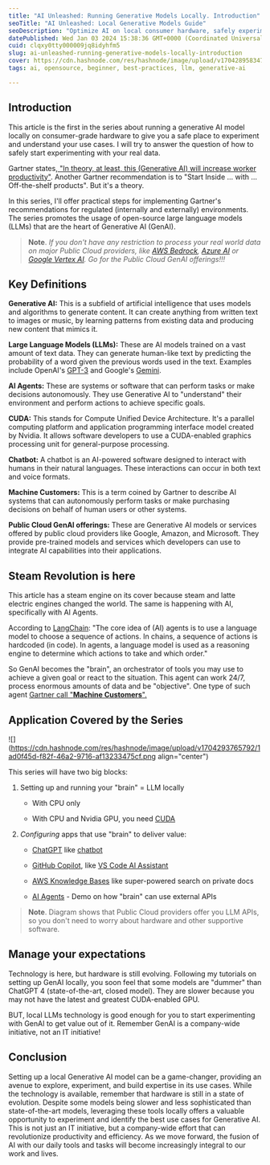 ```yaml
---
title: "AI Unleashed: Running Generative Models Locally. Introduction"
seoTitle: "AI Unleashed: Local Generative Models Guide"
seoDescription: "Optimize AI on local consumer hardware, safely experiment with real data, and boost productivity using open-source language models"
datePublished: Wed Jan 03 2024 15:38:36 GMT+0000 (Coordinated Universal Time)
cuid: clqxy0tty000009jq8idyhfm5
slug: ai-unleashed-running-generative-models-locally-introduction
cover: https://cdn.hashnode.com/res/hashnode/image/upload/v1704289583478/3de01037-530d-4643-9c17-e5e7a6447977.png
tags: ai, opensource, beginner, best-practices, llm, generative-ai

---
```


## Introduction

This article is the first in the series about running a generative AI model locally on consumer-grade hardware to give you a safe place to experiment and understand your use cases. I will try to answer the question of how to safely start experimenting with your real data.

Gartner states[, "In theory, at least, this (Generative AI) will increase worker productivity"](https://www.gartner.com/en/topics/generative-ai). Another Gartner recommendation is to "Start Inside ... with ... Off-the-shelf products". But it's a theory.

In this series, I'll offer practical steps for implementing Gartner's recommendations for regulated (internally and externally) environments. The series promotes the usage of open-source large language models (LLMs) that are the heart of Generative AI (GenAI).

> **Note**. *If you don't have any restriction to process your real world data on major Public Cloud providers, like* [*AWS Bedrock*](https://aws.amazon.com/bedrock/)*,* [*Azure AI*](https://azure.microsoft.com/en-us/solutions/ai) *or* [*Google Vertex AI*](https://cloud.google.com/vertex-ai)*. Go for the Public Cloud GenAI offerings!!!*

## Key Definitions

**Generative AI:** This is a subfield of artificial intelligence that uses models and algorithms to generate content. It can create anything from written text to images or music, by learning patterns from existing data and producing new content that mimics it.

**Large Language Models (LLMs):** These are AI models trained on a vast amount of text data. They can generate human-like text by predicting the probability of a word given the previous words used in the text. Examples include OpenAI's [GPT-3](https://openai.com/blog/gpt-3-apps) and Google's [Gemini](https://deepmind.google/technologies/gemini/).

**AI Agents:** These are systems or software that can perform tasks or make decisions autonomously. They use Generative AI to "understand" their environment and perform actions to achieve specific goals.

**CUDA:** This stands for Compute Unified Device Architecture. It's a parallel computing platform and application programming interface model created by Nvidia. It allows software developers to use a CUDA-enabled graphics processing unit for general-purpose processing.

**Chatbot:** A chatbot is an AI-powered software designed to interact with humans in their natural languages. These interactions can occur in both text and voice formats.

**Machine Customers:** This is a term coined by Gartner to describe AI systems that can autonomously perform tasks or make purchasing decisions on behalf of human users or other systems.

**Public Cloud GenAI offerings:** These are Generative AI models or services offered by public cloud providers like Google, Amazon, and Microsoft. They provide pre-trained models and services which developers can use to integrate AI capabilities into their applications.

## Steam Revolution is here

This article has a steam engine on its cover because steam and latte electric engines changed the world. The same is happening with AI, specifically with AI Agents.

According to [LangChain](https://python.langchain.com/docs/modules/agents/concepts): "The core idea of (AI) agents is to use a language model to choose a sequence of actions. In chains, a sequence of actions is hardcoded (in code). In agents, a language model is used as a reasoning engine to determine which actions to take and which order."

So GenAI becomes the "brain", an orchestrator of tools you may use to achieve a given goal or react to the situation. This agent can work 24/7, process enormous amounts of data and be "objective". One type of such agent [Gartner call "**Machine Customers**".](https://www.gartner.com/en/articles/machine-customers-will-decide-who-gets-their-trillion-dollar-business-is-it-you)

## Application Covered by the Series

![](https://cdn.hashnode.com/res/hashnode/image/upload/v1704293765792/1ad0f45d-f82f-46a2-9716-af13233475cf.png align="center")

This series will have two big blocks:

1. Setting up and running your "brain" = LLM locally
    
    * With CPU only
        
    * With CPU and Nvidia GPU, you need [CUDA](https://developer.nvidia.com/cuda-toolkit)
        
2. *Configuring* apps that use "brain" to deliver value:
    
    * [ChatGPT](https://chat.openai.com/) like [chatbot](https://github.com/ollama-webui/ollama-webui)
        
    * [GitHub Copilot](https://github.com/features/copilot), like [VS Code AI Assistant](https://continue.dev/)
        
    * [AWS Knowledge Bases](https://aws.amazon.com/blogs/aws/knowledge-bases-now-delivers-fully-managed-rag-experience-in-amazon-bedrock/) like super-powered search on private docs
        
    * [AI Agents](https://python.langchain.com/docs/modules/agents/) - Demo on how "brain" can use external APIs
        

> **Note**. Diagram shows that Public Cloud providers offer you LLM APIs, so you don't need to worry about hardware and other supportive software.

## Manage your expectations

Technology is here, but hardware is still evolving. Following my tutorials on setting up GenAI locally, you soon feel that some models are "dummer" than ChatGPT 4 (state-of-the-art, closed model). They are slower because you may not have the latest and greatest CUDA-enabled GPU.

BUT, local LLMs technology is good enough for you to start experimenting with GenAI to get value out of it. Remember GenAI is a company-wide initiative, not an IT initiative!

## Conclusion

Setting up a local Generative AI model can be a game-changer, providing an avenue to explore, experiment, and build expertise in its use cases. While the technology is available, remember that hardware is still in a state of evolution. Despite some models being slower and less sophisticated than state-of-the-art models, leveraging these tools locally offers a valuable opportunity to experiment and identify the best use cases for Generative AI. This is not just an IT initiative, but a company-wide effort that can revolutionize productivity and efficiency. As we move forward, the fusion of AI with our daily tools and tasks will become increasingly integral to our work and lives.